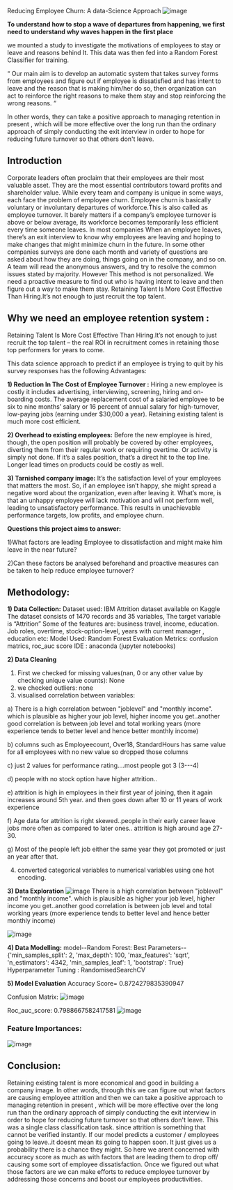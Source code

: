 Reducing Employee Churn: A data-Science Approach
![image](https://user-images.githubusercontent.com/17712770/116509418-1b26c680-a878-11eb-8b03-7553391902fa.png)

**To understand how to stop a wave of departures from happening, 
we first need to understand why waves happen in the first place**

we mounted a study to investigate the motivations of employees to stay or leave and reasons behind It. This data was then fed into a Random Forest Classifier for training. 

“ Our main aim is to develop an automatic system that takes survey forms from employees and figure out if employee is dissatisfied and has intent to leave and the reason that is making him/her do so, then organization can act to reinforce the right reasons to make them stay and stop reinforcing the wrong reasons.  “

In other words, they can take a positive approach to managing retention in present , which will be more effective over the long run than the ordinary approach of  simply conducting the exit interview in order to hope for  reducing future turnover so that others don't leave. 


## Introduction
Corporate leaders often proclaim that their employees are their most valuable asset. They are the most essential contributors toward profits and shareholder value. While every team and company is unique in some ways, each face the problem of employee churn. Employee churn is basically voluntary or involuntary departures of workforce.This is also called as employee turnover. It barely matters if a company’s employee turnover is above or below average, its workforce becomes temporarily less efficient every time someone leaves. In most companies When an employee leaves, there’s an exit interview to know why employees are leaving and hoping to make changes that might minimize churn in the future. In some other companies surveys are done each month and variety of questions are asked about how they are doing, things going on in the company, and so on. A team will read the anonymous answers, and try to resolve the common issues stated by majority. However This method is not personalized. We need a proactive measure to find out who is having intent to leave and then figure out a way to make them stay. Retaining Talent Is More Cost Effective Than Hiring.It’s not enough to just recruit the top talent. 

## Why we need an employee retention system : 
Retaining Talent Is More Cost Effective Than Hiring.It’s not enough to just recruit the top talent – the real ROI in recruitment comes in retaining those top performers for years to come.

This data science approach to predict if an employee is trying to quit by his survey responses has the following Advantages: 

**1) Reduction In The Cost of Employee Turnover :**
Hiring a new employee is costly it includes advertising, interviewing, screening, hiring and on-boarding costs.
The average replacement cost of a salaried employee to be six to nine months’ salary or 16 percent of annual salary for high-turnover, low-paying jobs (earning under $30,000 a year). 
Retaining existing talent is much more cost efficient.

**2) Overhead to existing employees:**
Before the new employee is hired, though, the open position will probably be covered by other employees, diverting them from their regular work or requiring overtime. 
Or activity is simply not done. If it’s a sales position, that’s a direct hit to the top line. Longer lead times on products could be costly as well.

**3) Tarnished company image:** 
It’s the satisfaction level of your employees that matters the most. So, if an employee isn’t happy, she might spread a negative word about the organization, even after leaving it. 
What’s more, is that an unhappy employee will lack motivation and will not perform well, leading to unsatisfactory performance. This results in unachievable performance targets, low profits, and employee churn. 

**Questions this project aims to answer:**

1)What factors are leading Employee to dissatisfaction and might make him leave in the near future?

2)Can these factors be analysed beforehand and proactive measures can be taken to help reduce employee turnover?

## Methodology:

**1) Data Collection:**
Dataset used: IBM Attrition dataset available on Kaggle
The dataset consists of 1470 records and 35 variables, 
The target variable is “Attrition”
Some of the features are: business travel, income, education. Job roles, overtime, stock-option-level, years with current manager , education etc:
         Model Used: Random Forest
         Evaluation Metrics: confusion matrics, roc_auc score
         IDE : anaconda (jupyter notebooks)

**2) Data Cleaning**
1) First we checked for missing values(nan, 0 or any other value by checking unique value counts): None
2) we checked outliers: none
3) visualised correlation between variables:

  a) There is a high correlation between "joblevel" and "monthly income". which is plausible as higher your job level, higher income you get..another good correlation is between job level and total working years (more experience tends to better level and hence better monthly income)
  
  b) columns such as Employeecount, Over18, StandardHours has same value for all employees with no new value so dropped those columns
  
  c) just 2 values for performance rating....most people got 3 (3---4)
  
  d) people with no stock option have higher attrition..
  
  e) attrition is high in employees in their first year of joining, then it again increases around 5th year. and then goes down after 10 or 11 years of work experience
  
  f) Age data for attrition is right skewed..people in their early career leave jobs more often as compared to later ones.. attrition is high around age 27-30.
  
  g) Most of the people left job either the same year they got promoted or just an year after that.
  
4) converted categorical variables to numerical variables using one hot encoding.

**3) Data Exploration**
![image](https://user-images.githubusercontent.com/17712770/116511548-73ab9300-a87b-11eb-8526-bd2c5501d5be.png)
There is a high correlation between "joblevel" and "monthly income". which is plausible as higher your job level, higher income you get..another good correlation is between job level and total working years (more experience tends to better level and hence better monthly income)

![image](https://user-images.githubusercontent.com/17712770/116511612-8b831700-a87b-11eb-990f-eee3bca215e7.png)

**4) Data Modelling:**
model--Random Forest:
Best Parameters--{'min_samples_split': 2, 'max_depth': 100, 'max_features': 'sqrt', 'n_estimators': 4342, 'min_samples_leaf': 1, 'bootstrap': True}
Hyperparameter Tuning : RandomisedSearchCV

**5) Model Evaluation**
Accuracy Score= 0.8724279835390947

Confusion Matrix: 
![image](https://user-images.githubusercontent.com/17712770/116512003-31368600-a87c-11eb-8c51-d37471be97ba.png)

Roc_auc_score: 0.7988667582417581
![image](https://user-images.githubusercontent.com/17712770/116512151-6e9b1380-a87c-11eb-8f5f-07881af60e3e.png)

### Feature Importances:

![image](https://user-images.githubusercontent.com/17712770/116514368-c6874980-a87f-11eb-9427-c92653498029.png)

## Conclusion:

Retaining existing talent is more  economical and good in building a company image. In other words, through this we can figure out what factors are causing employee attrition and then we can take a positive approach to managing retention in present , which will be more effective over the long run than the ordinary approach of  simply conducting the exit interview in order to hope for  reducing future turnover so that others don't leave. This was a single class classification task. since attrition is something that cannot be verified instantly. If our model predicts a  customer / employees going to leave..it doesnt mean its going to happen soon. It just gives us a probability there is a chance they might. So here we arent concerned with accuracy score as much as with factors that are leading them to drop off/ causing some sort of employee dissatisfaction. Once we figured out what those factors are we can make efforts to reduce employee turnover by addressing those concerns and boost our employees productivities. 






